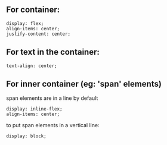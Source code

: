 ## For container:   
```  
display: flex;
align-items: center;
justify-content: center;
```  
## For text in the container:  
```  
text-align: center;
```  
## For inner container (eg: 'span' elements)  
span elements are in a line by default
```  
display: inline-flex;
align-items: center;
```  
to put span elements in a vertical line:  
```  
display: block;  
```
